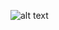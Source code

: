 ![alt text](https://avatars.mds.yandex.net/i?id=05fa6833eed1cb0e48cc90e345681343c0ca50e3-9212030-images-thumbs&n=13)
